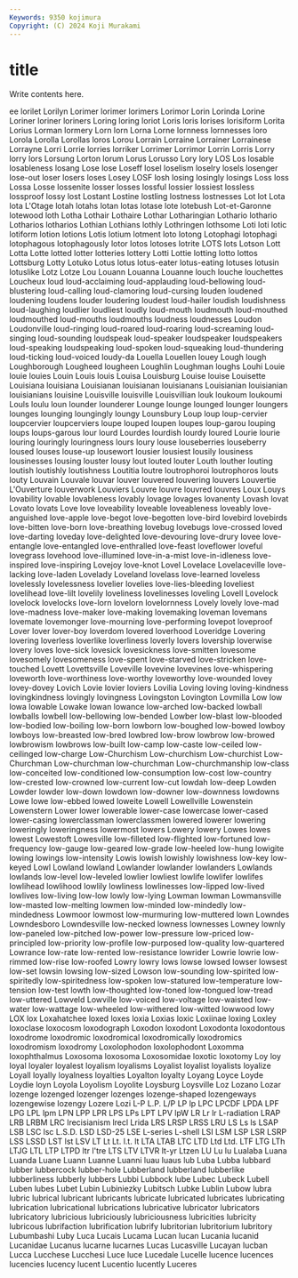 ```yaml
---
Keywords: 9350 kojimura
Copyright: (C) 2024 Koji Murakami
---
```


# title

Write contents here.



ee lorilet Lorilyn Lorimer lorimer
lorimers Lorimor Lorin Lorinda Lorine Loriner loriner loriners Loring loring
loriot Loris loris lorises lorisiform Lorita Lorius Lorman lormery Lorn
lorn Lorna Lorne lornness lornnesses loro Lorola Lorolla Lorollas loros
Lorou Lorrain Lorraine Lorrainer Lorrainese Lorrayne Lorri Lorrie lorries lorriker
Lorrimer Lorrimor Lorrin Lorris Lorry lorry lors Lorsung Lorton lorum
Lorus Lorusso Lory lory LOS Los losable losableness losang Lose
lose Loseff losel loselism loselry losels losenger lose-out loser losers
loses Losey LOSF losh losing losingly losings Loss loss Lossa
Losse lossenite losser losses lossful lossier lossiest lossless lossproof lossy
lost Lostant Lostine lostling lostness lostnesses Lot lot Lota lota
L'Otage lotah lotahs lotan lotas lotase lote lotebush Lot-et-Garonne lotewood
loth Lotha Lothair Lothaire Lothar Lotharingian Lothario lothario Lotharios lotharios
Lothian Lothians lothly Lothringen lothsome Loti loti lotic lotiform lotion
lotions Lotis lotium lotment loto lotong Lotophagi lotophagi lotophagous lotophagously
lotor lotos lotoses lotrite LOTS lots Lotson Lott Lotta Lotte
lotted lotter lotteries lottery Lotti Lottie lotting lotto lottos Lottsburg
Lotty Lotuko Lotus lotus lotus-eater lotus-eating lotuses lotusin lotuslike Lotz
Lotze Lou Louann Louanna Louanne louch louche louchettes Loucheux loud
loud-acclaiming loud-applauding loud-bellowing loud-blustering loud-calling loud-clamoring loud-cursing louden loudened loudening
loudens louder loudering loudest loud-hailer loudish loudishness loud-laughing loudlier loudliest
loudly loud-mouth loudmouth loud-mouthed loudmouthed loud-mouths loudmouths loudness loudnesses Loudon
Loudonville loud-ringing loud-roared loud-roaring loud-screaming loud-singing loud-sounding loudspeak loud-speaker loudspeaker
loudspeakers loud-speaking loudspeaking loud-spoken loud-squeaking loud-thundering loud-ticking loud-voiced loudy-da Louella
Louellen louey Lough lough Loughborough Lougheed lougheen Loughlin Loughman loughs
Louhi Louie louie louies Louin Louis louis Louisa Louisburg Louise
louise Louisette Louisiana louisiana Louisianan louisianan louisianans Louisianian louisianian louisianians
louisine Louisville louisville Louisvillian louk loukoum loukoumi Louls loulu loun
lounder lounderer Lounge lounge lounged lounger loungers lounges lounging loungingly
loungy Lounsbury Loup loup loup-cervier loupcervier loupcerviers loupe louped loupen
loupes loup-garou louping loups loups-garous lour lourd Lourdes lourdish lourdy
loured Lourie lourie louring louringly louringness lours loury louse louseberries
louseberry loused louses louse-up lousewort lousier lousiest lousily lousiness lousinesses
lousing louster lousy lout louted louter Louth louther louting loutish
loutishly loutishness Loutitia loutre loutrophoroi loutrophoros louts louty Louvain Louvale
louvar louver louvered louvering louvers Louvertie L'Ouverture louverwork Louviers Louvre
louvre louvred louvres Loux Louys lovability lovable lovableness lovably lovage
lovages lovanenty Lovash lovat Lovato lovats Love love loveability loveable
loveableness loveably love-anguished love-apple love-begot love-begotten love-bird lovebird lovebirds love-bitten
love-born love-breathing lovebug lovebugs love-crossed loved love-darting loveday love-delighted love-devouring
love-drury lovee love-entangle love-entangled love-enthralled love-feast loveflower loveful lovegrass lovehood
love-illumined love-in-a-mist love-in-idleness love-inspired love-inspiring Lovejoy love-knot Lovel Lovelace Lovelaceville
love-lacking love-laden Lovelady Loveland lovelass love-learned loveless lovelessly lovelessness lovelier
lovelies love-lies-bleeding loveliest lovelihead love-lilt lovelily loveliness lovelinesses loveling Lovell
Lovelock lovelock lovelocks love-lorn lovelorn lovelornness Lovely lovely love-mad love-madness
love-maker love-making lovemaking loveman lovemans lovemate lovemonger love-mourning love-performing lovepot
loveproof Lover lover lover-boy loverdom lovered loverhood Loveridge Lovering lovering
loverless loverlike loverliness loverly lovers lovership loverwise lovery loves love-sick
lovesick lovesickness love-smitten lovesome lovesomely lovesomeness love-spent love-starved love-stricken love-touched
Lovett Lovettsville Loveville lovevine lovevines love-whispering loveworth love-worthiness love-worthy loveworthy
love-wounded lovey lovey-dovey Lovich Lovie lovier loviers Lovilia Loving loving
loving-kindness lovingkindness lovingly lovingness Lovingston Lovington Lovmilla Low low lowa
lowable Lowake lowan lowance low-arched low-backed lowball lowballs lowbell low-bellowing
low-bended Lowber low-blast low-blooded low-bodied low-boiling low-born lowborn low-boughed low-bowed
lowboy lowboys low-breasted low-bred lowbred low-brow lowbrow low-browed lowbrowism lowbrows
low-built low-camp low-caste low-ceiled low-ceilinged low-charge Low-Churchism Low-churchism Low-churchist Low-Churchman
Low-churchman low-churchman Low-churchmanship low-class low-conceited low-conditioned low-consumption low-cost low-country low-crested
low-crowned low-current low-cut lowdah low-deep Lowden Lowder lowder low-down lowdown
low-downer low-downness lowdowns Lowe lowe low-ebbed lowed loweite Lowell Lowellville
Lowenstein Lowenstern Lower lower lowerable lower-case lowercase lower-cased lower-casing lowerclassman
lowerclassmen lowered lowerer lowering loweringly loweringness lowermost lowers Lowery lowery
Lowes lowes lowest Lowestoft Lowesville low-filleted low-flighted low-fortuned low-frequency low-gauge
low-geared low-grade low-heeled low-hung lowigite lowing lowings low-intensity Lowis lowish
lowishly lowishness low-key low-keyed Lowl Lowland lowland Lowlander lowlander lowlanders
Lowlands lowlands low-level low-leveled lowlier lowliest lowlife lowlifer lowlifes lowlihead
lowlihood lowlily lowliness lowlinesses low-lipped low-lived lowlives low-living low-low lowly
low-lying Lowman lowman Lowmansville low-masted low-melting lowmen low-minded low-mindedly low-mindedness
Lowmoor lowmost low-murmuring low-muttered lown Lowndes Lowndesboro Lowndesville low-necked lowness
lownesses Lowney lownly low-paneled low-pitched low-power low-pressure low-priced low-principled low-priority
low-profile low-purposed low-quality low-quartered Lowrance low-rate low-rented low-resistance lowrider Lowrie
lowrie low-rimmed low-rise low-roofed Lowry lowry lows lowse lowsed lowser
lowsest low-set lowsin lowsing low-sized Lowson low-sounding low-spirited low-spiritedly low-spiritedness
low-spoken low-statured low-temperature low-tension low-test lowth low-thoughted low-toned low-tongued low-tread
low-uttered Lowveld Lowville low-voiced low-voltage low-waisted low-water low-wattage low-wheeled low-withered
low-witted lowwood lowy LOX lox Loxahatchee loxed loxes loxia Loxias
loxic Loxiinae loxing Loxley loxoclase loxocosm loxodograph Loxodon loxodont Loxodonta
loxodontous loxodrome loxodromic loxodromical loxodromically loxodromics loxodromism loxodromy Loxolophodon loxolophodont
Loxomma loxophthalmus Loxosoma loxosoma Loxosomidae loxotic loxotomy Loy loy loyal
loyaler loyalest loyalism loyalisms Loyalist loyalist loyalists loyalize Loyall loyally
loyalness loyalties Loyalton loyalty Loyang Loyce Loyde Loydie loyn Loyola
Loyolism Loyolite Loysburg Loysville Loz Lozano Lozar lozenge lozenged lozenger
lozenges lozenge-shaped lozengeways lozengewise lozengy Lozere Lozi L-P L.P. L/P
LP lp LPC LPCDF LPDA LPF LPG LPL lpm LPN
LPP LPR LPS LPs LPT LPV lpW LR Lr lr
L-radiation LRAP LRB LRBM LRC lrecisianism lrecl Lrida LRS LRSP
LRSS LRU LS Ls ls LSAP LSB LSC lsc L.S.D.
LSD LSD-25 LSE L-series L-shell LSI LSM LSP LSR LSRP
LSS LSSD LST lst LSV LT Lt Lt. l.t. lt
LTA LTAB LTC LTD Ltd Ltd. LTF LTG LTh LTJG
LTL LTP LTPD ltr l'tre LTS LTV LTVR lt-yr Ltzen
LU Lu lu Lualaba Luana Luanda Luane Luann Luanne Luanni
luau luaus lub Luba Lubba lubbard lubber lubbercock lubber-hole Lubberland
lubberland lubberlike lubberliness lubberly lubbers Lubbi Lubbock lube Lubec Lubeck
Lubell Luben lubes Lubet Lubin Lubiniezky Lubitsch Lubke Lublin Lubow
lubra lubric lubrical lubricant lubricants lubricate lubricated lubricates lubricating lubrication
lubricational lubrications lubricative lubricator lubricators lubricatory lubricious lubriciously lubriciousness lubricities
lubricity lubricous lubrifaction lubrification lubrify lubritorian lubritorium lubritory Lubumbashi Luby
Luca Lucais Lucama Lucan lucan Lucania lucanid Lucanidae Lucanus lucarne
lucarnes Lucas Lucasville Lucayan lucban Lucca Lucchese Lucchesi Luce luce
Lucedale Lucelle lucence lucences lucencies lucency lucent Lucentio lucently Luceres
